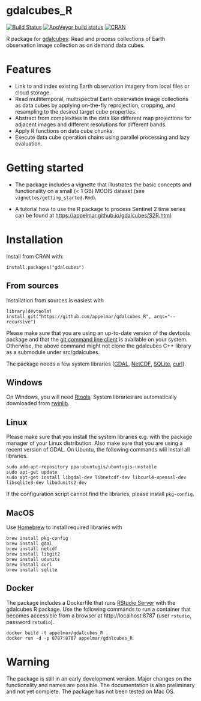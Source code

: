 # gdalcubes_R

[![Build Status](https://travis-ci.org/appelmar/gdalcubes_R.svg?branch=master)](https://travis-ci.org/appelmar/gdalcubes_R)
[![AppVeyor build status](https://ci.appveyor.com/api/projects/status/github/appelmar/gdalcubes_R?branch=master&svg=true)](https://ci.appveyor.com/project/appelmar/gdalcubes-r)
[![CRAN](https://www.r-pkg.org/badges/version/gdalcubes)](https://cran.r-project.org/package=gdalcubes)

R package for [gdalcubes](https://github.com/appelmar/gdalcubes): Read and process collections of Earth observation image collection as on demand data cubes.

# Features

- Link to and index existing Earth observation imagery from local files or cloud storage. 
- Read multitemporal, multispectral Earth observation image collections as data cubes by applying on-the-fly reprojection, cropping, and resampling to the desired target cube properties.
- Abstract from complexities in the data like different map projections for adjacent images and different resolutions for different bands.
- Apply R functions on data cube chunks.
- Execute data cube operation chains using parallel processing and lazy evaluation.


# Getting started

- The package includes a vignette that illustrates the basic concepts and functionality on a 
small (< 1 GB) MODIS dataset (see `vignettes/getting_started.Rmd`).

- A tutorial how to use the R package to process Sentinel 2 time series can be found at https://appelmar.github.io/gdalcubes/S2R.html.


# Installation

Install from CRAN with:

```
install.packages("gdalcubes")
```

## From sources

Installation from sources is easiest with

```
library(devtools)
install_git("https://github.com/appelmar/gdalcubes_R", args="--recursive")
```

Please make sure that you are using an up-to-date version of the devtools package and that the [git command line client](https://git-scm.com/downloads) is available on your system. Otherwise, the above command might not clone the gdalcubes C++ library as a submodule under src/gdalcubes.

The package needs a few system libraries ([GDAL](https://www.gdal.org), [NetCDF](https://www.unidata.ucar.edu/software/netcdf), [SQLite](https://www.sqlite.org), [curl](https://curl.haxx.se/libcurl)). 


## Windows

On Windows, you will need [Rtools](https://cran.r-project.org/bin/windows/Rtools). System libraries are automatically downloaded from [rwinlib](https://github.com/rwinlib).


## Linux
Please make sure that you install the system libraries e.g. with the package manager of your Linux distribution. Also make sure that you are using a recent version of GDAL.
On Ubuntu, the following commands wlil install all libraries.

```
sudo add-apt-repository ppa:ubuntugis/ubuntugis-unstable
sudo apt-get update
sudo apt-get install libgdal-dev libnetcdf-dev libcurl4-openssl-dev libsqlite3-dev libudunits2-dev
```

If the configuration script cannot find the libraries, please install `pkg-config`.



## MacOS
Use [Homebrew](https://brew.sh) to install required libraries with

```
brew install pkg-config
brew install gdal
brew install netcdf
brew install libgit2
brew install udunits
brew install curl
brew install sqlite
```

## Docker
The package includes a Dockerfile that runs [RStudio Server](https://www.rstudio.com/products/rstudio-server/) with the gdalcubes R package. Use the following commands to run a container that becomes accessible from a browser at http://localhost:8787 (user `rstudio`, password `rstudio`).

```
docker build -t appelmar/gdalcubes_R .
docker run -d -p 8787:8787 appelmar/gdalcubes_R
```


# Warning 
The package is still in an early development version. Major changes on the functionality and
names are possible. The documentation is also preliminary and not yet complete.
The package has not been tested on Mac OS.
